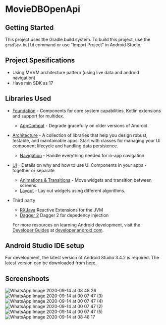 # MovieDBOpenApi

Getting Started
---------------
This project uses the Gradle build system. To build this project, use the
`gradlew build` command or use "Import Project" in Android Studio.


Project Spesifications
----------------------
* Using MVVM architecture pattern (using live data and android navigation)
* Have min SDK as 17


Libraries Used
--------------
* [Foundation][0] - Components for core system capabilities, Kotlin extensions and support for
  multidex.
  * [AppCompat][1] - Degrade gracefully on older versions of Android.
* [Architecture][10] - A collection of libraries that help you design robust, testable, and
  maintainable apps. Start with classes for managing your UI component lifecycle and handling data
  persistence.
  * [Navigation][14] - Handle everything needed for in-app navigation.
* [UI][30] - Details on why and how to use UI Components in your apps - together or separate
  * [Animations & Transitions][31] - Move widgets and transition between screens.
  * [Layout][35] - Lay out widgets using different algorithms.
* Third party
  * [RXJava][91] Reactive Extensions for the JVM
  * [Dagger 2][92] Dagger 2 for depedency injection

  For more resources on learning Android development, visit the
  [Developer Guides](https://developer.android.com/guide/) at
  [developer.android.com](https://developer.android.com).

[0]: https://developer.android.com/jetpack/foundation/
[1]: https://developer.android.com/topic/libraries/support-library/packages#v7-appcompat
[4]: https://developer.android.com/training/testing/
[10]: https://developer.android.com/jetpack/arch/
[14]: https://developer.android.com/topic/libraries/architecture/navigation/
[30]: https://developer.android.com/jetpack/ui/
[31]: https://developer.android.com/training/animation/
[34]: https://developer.android.com/guide/components/fragments
[35]: https://developer.android.com/guide/topics/ui/declaring-layout
[91]: https://github.com/ReactiveX/RxJava
[92]: https://github.com/google/dagger

Android Studio IDE setup
------------------------
For development, the latest version of Android Studio 3.4.2 is required. The latest version can be
downloaded from [here](https://developer.android.com/studio/).

Screenshoots 
------------------------
![WhatsApp Image 2020-09-14 at 08 48 26](https://user-images.githubusercontent.com/17407370/93036063-f4a97780-f668-11ea-90b0-de0d7528c46c.jpeg)
![WhatsApp Image 2020-09-14 at 00 07 47 (3)](https://user-images.githubusercontent.com/17407370/93024365-29dda780-f620-11ea-8637-29b7eb9cc5ca.jpeg)
![WhatsApp Image 2020-09-14 at 00 07 47 (4)](https://user-images.githubusercontent.com/17407370/93024370-2d712e80-f620-11ea-9454-cb6f882c659b.jpeg)
![WhatsApp Image 2020-09-14 at 00 07 47 (2)](https://user-images.githubusercontent.com/17407370/93024362-24805d00-f620-11ea-9c1a-55057b0e4e8d.jpeg)
![WhatsApp Image 2020-09-14 at 00 07 47 (5)](https://user-images.githubusercontent.com/17407370/93024372-2f3af200-f620-11ea-8f96-d916f85fb177.jpeg)
![WhatsApp Image 2020-09-14 at 08 48 17](https://user-images.githubusercontent.com/17407370/93036027-dcd1f380-f668-11ea-8564-8b46e52c778a.jpeg)


